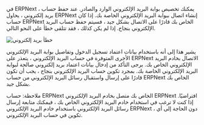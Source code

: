 في ERPNext ، يمكنك تخصيص بوابة البريد الإلكتروني الوارد والصادر. عند حفظ حساب بريد إلكتروني ، يحاول ERPNext إنشاء اتصال ببوابة البريد الإلكتروني الخاصة بك. إذا كان حساب ERPNext الخاص بك قادرًا على الاتصال بشكل جيد ، فسيتم حفظ حساب البريد الإلكتروني بنجاح. إذا لم يكن كذلك ، فقد تتلقى خطأ على النحو التالي.

![خطأ بريد إلكتروني](https://docs.erpnext.com/files/email-error.png)

يشير هذا إلى أنه باستخدام بيانات اعتماد تسجيل الدخول وتفاصيل بوابة البريد الإلكتروني الأخرى المتوفرة في حساب البريد الإلكتروني ، يتعذر على ERPNext الاتصال بخادم البريد الإلكتروني الخاص بك. يرجى التأكد من إدخال بيانات اعتماد بريد إلكتروني صالحة لبوابة البريد الإلكتروني الخاصة بك. بمجرد تكوين حساب البريد الإلكتروني بنجاح ، يجب أن تكون قادرًا على إرسال واستقبال رسائل البريد الإلكتروني من حساب ERPNext الخاص بك بشكل جيد.

ملاحظة: حساب ERPNext الخاص بك متصل بخادم البريد الإلكتروني ERPNext افتراضيًا. إذا كنت لا ترغب في استخدام خادم البريد الإلكتروني الخاص بك ، فيمكنك متابعة إرسال رسائل البريد الإلكتروني باستخدام خادم البريد الإلكتروني ERPNext ، دون الحاجة إلى أي تكوين في حساب البريد الإلكتروني.